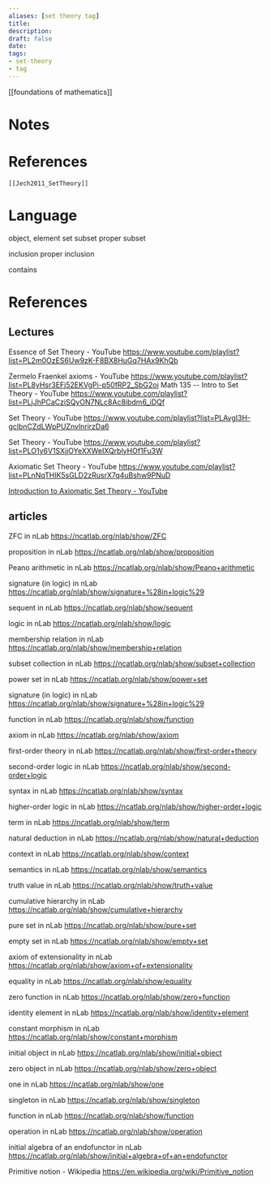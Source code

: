 ```yaml
---
aliases: [set theory tag]
title: 
description: 
draft: false
date: 
tags:
- set-theory
- tag
---
```

[[foundations of mathematics]]
# Notes

# References
``` ad-cite
[[Jech2011_SetTheory]]
```

# Language 
object, element
set 
subset 
proper subset 

inclusion
proper inclusion 

contains 


# References


## Lectures 
Essence of Set Theory - YouTube
https://www.youtube.com/playlist?list=PL2m0OzES6Uw9zK-F8BX8HuGq7HAx9KhQb


Zermelo Fraenkel axioms - YouTube
https://www.youtube.com/playlist?list=PL8yHsr3EFj52EKVgPi-p50fRP2_SbG2oi
Math 135 -- Intro to Set Theory - YouTube
https://www.youtube.com/playlist?list=PLjJhPCaCziSQyON7NLc8Ac8ibdm6_iDQf

Set Theory - YouTube
https://www.youtube.com/playlist?list=PLAvgI3H-gclbnCZdLWpPUZnvlnrirzDa6



Set Theory - YouTube
https://www.youtube.com/playlist?list=PLO1y6V1SXjjOYeXXWeIXQrblyHOf1Fu3W

Axiomatic Set Theory - YouTube
https://www.youtube.com/playlist?list=PLnNqTHlK5sGLD2zRusrX7q4uBshw9PNuD


[Introduction to Axiomatic Set Theory - YouTube](https://www.youtube.com/playlist?list=PLTpJiP-hRaV2ZKBQipaeWp7Yxk_IK5X-5)



## articles 
ZFC in nLab
https://ncatlab.org/nlab/show/ZFC

proposition in nLab
https://ncatlab.org/nlab/show/proposition

Peano arithmetic in nLab
https://ncatlab.org/nlab/show/Peano+arithmetic

signature (in logic) in nLab
https://ncatlab.org/nlab/show/signature+%28in+logic%29

sequent in nLab
https://ncatlab.org/nlab/show/sequent

logic in nLab
https://ncatlab.org/nlab/show/logic

membership relation in nLab
https://ncatlab.org/nlab/show/membership+relation

subset collection in nLab
https://ncatlab.org/nlab/show/subset+collection

power set in nLab
https://ncatlab.org/nlab/show/power+set

signature (in logic) in nLab
https://ncatlab.org/nlab/show/signature+%28in+logic%29

function in nLab
https://ncatlab.org/nlab/show/function

axiom in nLab
https://ncatlab.org/nlab/show/axiom

first-order theory in nLab
https://ncatlab.org/nlab/show/first-order+theory

second-order logic in nLab
https://ncatlab.org/nlab/show/second-order+logic

syntax in nLab
https://ncatlab.org/nlab/show/syntax

higher-order logic in nLab
https://ncatlab.org/nlab/show/higher-order+logic

term in nLab
https://ncatlab.org/nlab/show/term

natural deduction in nLab
https://ncatlab.org/nlab/show/natural+deduction

context in nLab
https://ncatlab.org/nlab/show/context

semantics in nLab
https://ncatlab.org/nlab/show/semantics

truth value in nLab
https://ncatlab.org/nlab/show/truth+value

cumulative hierarchy in nLab
https://ncatlab.org/nlab/show/cumulative+hierarchy

pure set in nLab
https://ncatlab.org/nlab/show/pure+set

empty set in nLab
https://ncatlab.org/nlab/show/empty+set

axiom of extensionality in nLab
https://ncatlab.org/nlab/show/axiom+of+extensionality

equality in nLab
https://ncatlab.org/nlab/show/equality

zero function in nLab
https://ncatlab.org/nlab/show/zero+function

identity element in nLab
https://ncatlab.org/nlab/show/identity+element

constant morphism in nLab
https://ncatlab.org/nlab/show/constant+morphism

initial object in nLab
https://ncatlab.org/nlab/show/initial+object

zero object in nLab
https://ncatlab.org/nlab/show/zero+object

one in nLab
https://ncatlab.org/nlab/show/one

singleton in nLab
https://ncatlab.org/nlab/show/singleton

function in nLab
https://ncatlab.org/nlab/show/function

operation in nLab
https://ncatlab.org/nlab/show/operation

initial algebra of an endofunctor in nLab
https://ncatlab.org/nlab/show/initial+algebra+of+an+endofunctor

Primitive notion - Wikipedia
https://en.wikipedia.org/wiki/Primitive_notion

